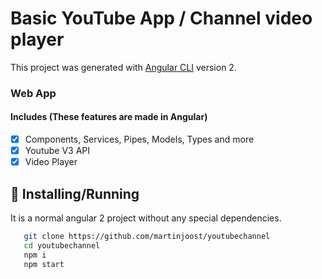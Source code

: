 # Basic YouTube App / Channel video player
This project was generated with [Angular CLI](https://github.com/angular/angular-cli) version 2.

### Web App

#### Includes (These features are made in Angular)

- [x] Components, Services, Pipes, Models, Types and more
- [x] Youtube V3 API
- [x] Video Player

## :tada: Installing/Running
It is a normal angular 2 project without any special dependencies.

```sh
   git clone https://github.com/martinjoost/youtubechannel
   cd youtubechannel
   npm i
   npm start
```